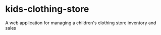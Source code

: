 # kids-clothing-store
A web application for managing a children's clothing store inventory and sales
